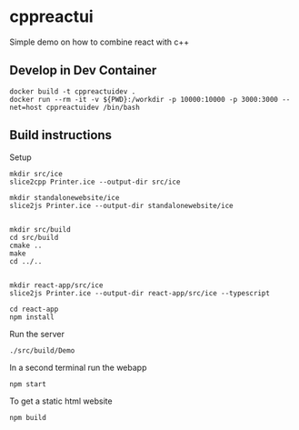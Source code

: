 # cppreactui
Simple demo on how to combine react with c++

## Develop in Dev Container

```console
docker build -t cppreactuidev .
docker run --rm -it -v ${PWD}:/workdir -p 10000:10000 -p 3000:3000 --net=host cppreactuidev /bin/bash
```

## Build instructions

Setup

```console
mkdir src/ice
slice2cpp Printer.ice --output-dir src/ice

mkdir standalonewebsite/ice
slice2js Printer.ice --output-dir standalonewebsite/ice


mkdir src/build
cd src/build
cmake ..
make
cd ../..


mkdir react-app/src/ice
slice2js Printer.ice --output-dir react-app/src/ice --typescript

cd react-app
npm install
```

Run the server

```console
./src/build/Demo
```

In a second terminal run the webapp

```console
npm start
```

To get a static html website

```console
npm build
```
